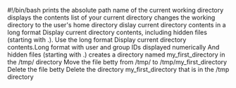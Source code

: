 #!/bin/bash
prints the absolute path name of the current working directory
displays the contents list of your current directory
changes the working directory to the user's home directory
dislay current directory contents in a long format
Display current directory contents, including hidden files (starting with .). Use the long format
Display current directory contents.Long format with user and group IDs displayed numerically And hidden files (starting with .) 
creates a directory named my_first_directory in the /tmp/ directory
Move the file betty from /tmp/ to /tmp/my_first_directory
Delete the file betty
Delete the directory my_first_directory that is in the /tmp directory
